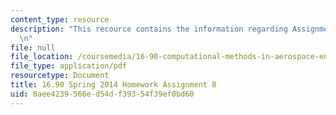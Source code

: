 ```yaml
---
content_type: resource
description: "This recource contains the information regarding Assignment 8.\r\n\r\
  \n"
file: null
file_location: /coursemedia/16-90-computational-methods-in-aerospace-engineering-spring-2014/8aee4239566ed54df39354f39ef0bd60_MIT16_90S14_pset8.pdf
file_type: application/pdf
resourcetype: Document
title: 16.90 Spring 2014 Homework Assignment 8
uid: 8aee4239-566e-d54d-f393-54f39ef0bd60
---
```


